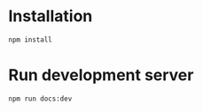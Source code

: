 <!-- © 2024 The Project Contributors - see AUTHORS.txt -->
# Installation

```bash
npm install
```

# Run development server

```bash
npm run docs:dev 
```

